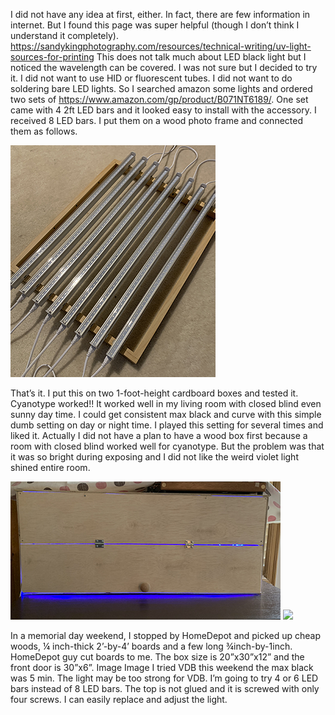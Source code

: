 I did not have any idea at first, either. In fact, there are few information in internet. But I found this page was super helpful (though I don’t think I understand it completely).
https://sandykingphotography.com/resources/technical-writing/uv-light-sources-for-printing
This does not talk much about LED black light but I noticed the wavelength can be covered. I was not sure but I decided to try it. I did not want to use HID or fluorescent tubes. I did not want to do soldering bare LED lights. So I searched amazon some lights and ordered two sets of https://www.amazon.com/gp/product/B071NT6189/. One set came with 4 2ft LED bars and it looked easy to install with the accessory. I received 8 LED bars.
I put them on a wood photo frame and connected them as follows.

<img src="./main.fld/image001.png" />

That’s it. I put this on two 1-foot-height cardboard boxes and tested it. Cyanotype worked!! It worked well in my living room with closed blind even sunny day time. I could get consistent max black and curve with this simple dumb setting on day or night time. I played this setting for several times and liked it.
Actually I did not have a plan to have a wood box first because a room with closed blind worked well for cyanotype.
But the problem was that it was so bright during exposing and I did not like the weird violet light shined entire room.
 
<img src="./main.fld/image002.png" />
<img src="./main.fld/image003






.png" />

In a memorial day weekend, I stopped by HomeDepot and picked up cheap woods, ¼ inch-thick 2’-by-4’ boards and a few long ¾inch-by-1inch. HomeDepot guy cut boards to me. The box size is 20”x30”x12” and the front door is 30”x6”.
Image Image
I tried VDB this weekend the max black was 5 min. The light may be too strong for VDB. I’m going to try 4 or 6 LED bars instead of 8 LED bars. The top is not glued and it is screwed with only four screws. I can easily replace and adjust the light.